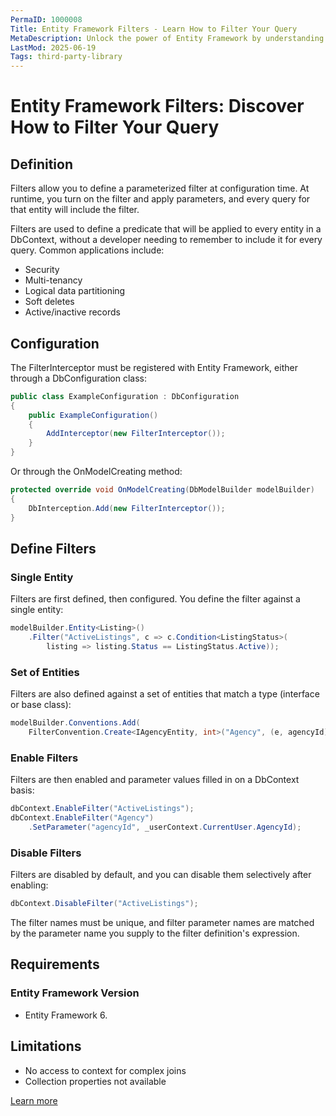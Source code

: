 ```yaml
---
PermaID: 1000008
Title: Entity Framework Filters - Learn How to Filter Your Query
MetaDescription: Unlock the power of Entity Framework by understanding how to filter your query automatically. Learn how to pre-filter your query to handle advanced scenarios such as tenant id.
LastMod: 2025-06-19
Tags: third-party-library
---
```


# Entity Framework Filters: Discover How to Filter Your Query

## Definition

Filters allow you to define a parameterized filter at configuration time. At runtime, you turn on the filter and apply parameters, and every query for that entity will include the filter.

Filters are used to define a predicate that will be applied to every entity in a DbContext, without a developer needing to remember to include it for every query. Common applications include:

 - Security
 - Multi-tenancy
 - Logical data partitioning
 - Soft deletes
 - Active/inactive records


## Configuration

The FilterInterceptor must be registered with Entity Framework, either through a DbConfiguration class:


```csharp
public class ExampleConfiguration : DbConfiguration
{
    public ExampleConfiguration()
    {
        AddInterceptor(new FilterInterceptor());
    }
}
```

Or through the OnModelCreating method:


```csharp
protected override void OnModelCreating(DbModelBuilder modelBuilder)
{
    DbInterception.Add(new FilterInterceptor());
}
```

## Define Filters

### Single Entity

Filters are first defined, then configured. You define the filter against a single entity:


```csharp
modelBuilder.Entity<Listing>()
    .Filter("ActiveListings", c => c.Condition<ListingStatus>(
        listing => listing.Status == ListingStatus.Active));
```

### Set of Entities

Filters are also defined against a set of entities that match a type (interface or base class):


```csharp
modelBuilder.Conventions.Add(
    FilterConvention.Create<IAgencyEntity, int>("Agency", (e, agencyId) => e.AgencyId == agencyId));
```

### Enable Filters

Filters are then enabled and parameter values filled in on a DbContext basis:


```csharp
dbContext.EnableFilter("ActiveListings");
dbContext.EnableFilter("Agency")
    .SetParameter("agencyId", _userContext.CurrentUser.AgencyId);
```

### Disable Filters

Filters are disabled by default, and you can disable them selectively after enabling:


```csharp
dbContext.DisableFilter("ActiveListings");
```

The filter names must be unique, and filter parameter names are matched by the parameter name you supply to the filter definition's expression.

## Requirements

### Entity Framework Version

 - Entity Framework 6.

## Limitations

 - No access to context for complex joins
 - Collection properties not available

[Learn more](https://github.com/jbogard/EntityFramework.Filters)